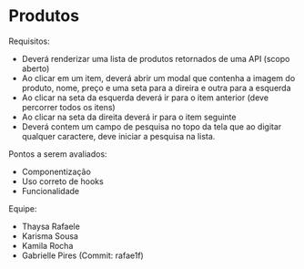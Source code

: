 # Produtos

Requisitos:
- Deverá renderizar uma lista de produtos retornados de uma API (scopo aberto)
- Ao clicar em um item, deverá abrir um modal que contenha a imagem do produto, nome, preço e uma seta para a direira e outra para a esquerda
- Ao clicar na seta da esquerda deverá ir para o item anterior (deve percorrer todos os itens)
- Ao clicar na seta da direita deverá ir para o item seguinte
- Deverá contem um campo de pesquisa no topo da tela que ao digitar qualquer caractere, deve iniciar a pesquisa na lista.

Pontos a serem avaliados:
- Componentização
- Uso correto de hooks
- Funcionalidade

Equipe:
- Thaysa Rafaele
- Karisma Sousa
- Kamila Rocha
- Gabrielle Pires (Commit: rafae1f)

